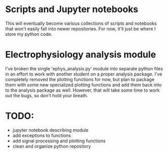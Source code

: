 # Scripts and Jupyter notebooks
This will eventually become various collections of scripts and notebooks that won't easily fall into newer repositories. For now, it'll just be where I store my python code.

# Electrophysiology analysis module
I've broken the single 'ephys_analysis.py' module into separate python files in an effort to work with another student on a proper analysis package. I've completely removed the plotting functions for now, but plan to package them with some new specialized plotting functions and add them back into to the analysis package as well. However, that will take some time to work out the bugs, so don't hold your breath.

# TODO:
* jupyter notebook describing module
* add exceptions to functions
* add signal processing and plotting functions
* clean and organize python repository